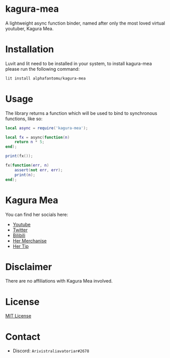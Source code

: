 # kagura-mea
A lightweight async function binder, named after only the most loved virtual youtuber, Kagura Mea.

# Installation
Luvit and lit need to be installed in your system, to install kagura-mea please run the following command:
```bash
lit install alphafantomu/kagura-mea
```

# Usage
The library returns a function which will be used to bind to synchronous functions, like so:
```lua
local async = require('kagura-mea');

local fx = async(function(n)
	return n * 5;
end);

print(fx());

fx(function(err, n)
	assert(not err, err);
	print(n);
end);
```

# Kagura Mea
You can find her socials here:
- [Youtube](https://www.youtube.com/channel/UCWCc8tO-uUl_7SJXIKJACMw)
- [Twitter](https://twitter.com/KaguraMea_VoV)
- [Bilibili](https://space.bilibili.com/349991143)
- [Her Merchanise](https://kaguramea.booth.pm/)
- [Her Tip](https://streamlabs.com/kaguramea0x0/tip)

# Disclaimer
There are no affiliations with Kagura Mea involved.

# License
[MIT License](/LICENSE)

# Contact
- Discord: `Arivistraliavatoriar#2678`
